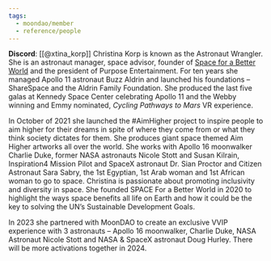 ```yaml
---
tags:
  - moondao/member
  - reference/people
---
```

**Discord**: [[@xtina_korp]]
Christina Korp is known as the Astronaut Wrangler. She is an astronaut manager, space advisor, founder of [Space for a Better World](https://www.spaceforabetterworld.com/) and the president of Purpose Entertainment. For ten years she managed Apollo 11 astronaut Buzz Aldrin and launched his foundations – ShareSpace and the Aldrin Family Foundation. She produced the last five galas at Kennedy Space Center celebrating Apollo 11 and the Webby winning and Emmy nominated, _Cycling Pathways to Mars_ VR experience. 

In October of 2021 she launched the #AimHigher project to inspire people to aim higher for their dreams in spite of where they come from or what they think society dictates for them. She produces giant space themed Aim Higher artworks all over the world. She works with Apollo 16 moonwalker Charlie Duke, former NASA astronauts Nicole Stott and Susan Kilrain, Inspiration4 Mission Pilot and SpaceX astronaut Dr. Sian Proctor and Citizen Astronaut Sara Sabry, the 1st Egyptian, 1st Arab woman and 1st African woman to go to space. Christina is passionate about promoting inclusivity and diversity in space. She founded SPACE For a Better World in 2020 to highlight the ways space benefits all life on Earth and how it could be the key to solving the UN’s Sustainable Development Goals.

In 2023 she partnered with MoonDAO to create an exclusive VVIP experience with 3 astronauts – Apollo 16 moonwalker, Charlie Duke, NASA Astronaut Nicole Stott and NASA & SpaceX astronaut Doug Hurley. There will be more activations together in 2024.

